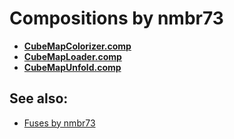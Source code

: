 
# Compositions by nmbr73

- **[CubeMapColorizer.comp](CubeMapColorizer.comp)**
- **[CubeMapLoader.comp](CubeMapLoader.comp)**
- **[CubeMapUnfold.comp](CubeMapUnfold.comp)**

## See also:

- [Fuses by nmbr73](../Fuses/nmbr73/README.md)
